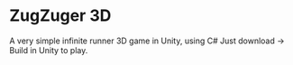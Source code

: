 # ZugZuger 3D
A very simple infinite runner 3D game in Unity, using C#
Just download -> Build in Unity to play.
